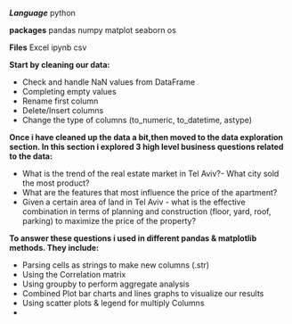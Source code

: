 ***Language***
python

**packages**
pandas
numpy
matplot
seaborn
os


**Files**
Excel
ipynb
csv

**Start by cleaning our data:**

- Check and handle NaN values from DataFrame
- Completing empty values 
- Rename first column 
- Delete/Insert columns
- Change the type of columns (to_numeric, to_datetime, astype)

**Once i have cleaned up the data a bit,then moved to the data exploration section. In this section i explored 3 high level business questions related to the data:**

- What is the trend of the real estate market in Tel Aviv?- What city sold the most product?
- What are the features that most influence the price of the apartment?
- Given a certain area of land in Tel Aviv - what is the effective combination in terms of planning and construction (floor, yard, roof, parking) to maximize the price of the property?

**To answer these questions i used in different pandas & matplotlib methods. They include:**

- Parsing cells as strings to make new columns (.str)
- Using the Correlation matrix
- Using groupby to perform aggregate analysis
- Combined Plot bar charts and lines graphs to visualize our results
- Using scatter plots & legend for multiply Columns
- 
